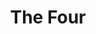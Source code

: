 ---
title:          The Four
slug:           tf

names:
  chinese:      少年四大名捕
  previous:     The Four Great Constables
genre:          ancient
episodes:       25
broadcast:
  start:        2008-09-21
  end:          2008-10-24
producer:       Lam Chi-Wah
starring:       Raymond Lam, Kenneth Ma, Ron Ng, Sammul Chan, Kate Tsui, <mark>Selena Lee</mark>, Dominic Lam
synopsis:       Hard-hearted and smart MO CHING (Raymond Lam) became a crippled when he was young. Fortunately Ching met CHU KOT CHING-NGO (Dominic Lam), the Head of the Sheriff Bureau, and learned from him his unparalleled skills of using concealed weapons. Chu has once helped the Sung Emperor recover an invaluable piece of article that the empire has long lost. To reward Chu, the Emperor re-opened the Sheriff Bureau. In addition to Ching, Chu has recruited JUI MING (Sammul Chan) - a cunning swindler, TIT SAU (Kenneth Ma) - an honest guy, and the cold-blooded LANG HUET (Ron Ng) and called them The Four.<br>Sheriff Bureau has cracked many difficult cases under the leadership of Chu. After having gone through thick and thin with the others, Ching has become a lot less arrogant. He has fallen in love with SONG CHI-YIN (Kate Tsui), an herbal doctor, but she is only using him to sow dissension amongst The Four. This furthermore deepens the hatred between him and Sau. Emperor of Qi, CHIU CHEONG (Savio Tsang), and the treacherous minister CHOI KING (Lau Kong) are plotting to revolt against the Sung Dynasty. Chu risks his life to ruin their plan, but by doing this, he is also driving the bond between him and The Four to the verge of disintegration…
role:           lead

characters:
  -
    fullname:       Nam Yeuk-Fei
    age:            20
    identity:       Blue Sky Clan Head Heiress
    appearance:     1-25
    personality:    She grew up on the black side (gangsters) and got well trained, but she’s not a bad person. Because her father treats her very well, she became an obstinated girl. Her mind is very simple, so she is too impulsive in doing things. She always self-proclaims she has good martial-arts, but in fact she doesn’t have.
    background:     She’s the only daughter of NAM PO TIN (Gordon Liu), the leader of the Blue Sky Clan, a large association in the politics. Full of freedom, acting as a Big Missy, she follows her father to \,make business\. She thinks she is full of experience and very capable. But because of her father and the clan helps her, she actually has no real skills.
    happenings:     Fei follows Tin as participant in a Sword Assembly of Emperor Chiu Cheong, Tin was suspected as murder and got arrested by the constable Tit Sau. Because of this, Fei and Tit Sau had conflicts several times, but unfortunately she lost. She wants to take revenge on Tit Sau. , Tit Sau, who’s loyal to the King’s Assembly and as member of San Bo Si, still have a lot of conflicts with the Blue Sky Clan. Fei’s personality isn’t bad, so he tried to convince her to turn good. Or else she’ll be arrested. Fei can feel Tit Sau’s sense of justice. But she cannot forget about the political arena. When Fei was trying to help her \brothers\ from the Clan, she decided to help the Dalian League against the republic, which has as result that she got arrested by Tit Sau. In prison, Fei remains stubbornly and refuses to turn good. But Tit Sau is very concerned about her and often visits her. The two meet each other very often in jail and starts to develop feelings.  Fei gets persuaded by Tit Sau again and thought about it thrice, she finally decided to start over again. After she was released from prison, she convinces Tin to turn Blue Sky Clan into the good side. Her father refuses first, making the father-daughter relationship going bad, but in the end, she successes persuading her father.  that moment, Tin died out of sudden. After Tit Sau and Fei investigated this, they found out it’s Sek’s murderous scheme, it came like a thunderclap for Fei. Tit Sau promised her that he’ll arrest Sek, he urged her not to be impetuous by taking revenge herself. But in order to be trusted by minister Choi King, Sek was shielded by him and Tit Sau couldn’t do anything to him. Fei couldn’t bear the grief and anger, she gathered the Clan members, ignored Tit Sau’s preclusion and seek Sek for revenge. Because of this, the two broke up. As result, Fei isn’t a match for Sek, her group of brothers were injured or died. Fei was lucky to be rescued by Tit Sau, she felt very sad when she reflects the result of her impetuous action.  this point, King and Sek slander Tit Sau’s master Chu Kot Ching-Ngo for rebelling. Fei supported Tit Sau with searching for evidence, she testified King and Sek for trying to commit coup. The two worked together, plus the constables Mo Ching, Jui Ming and Lang Huet, they finally succeeded in exposing King and Sek’s crimes. Sek got killed and also King got paid back for all the bad things he’s done.
---